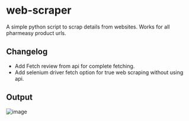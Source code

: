# web-scraper
A simple python script to scrap details from websites. Works for all pharmeasy product urls.

## Changelog
* Add Fetch review from api for complete fetching.
* Add selenium driver fetch option for true web scraping without using api.
## Output

![image](https://github.com/HauseMasterZ/web-scraper/assets/113833707/d40eee82-c8b2-4531-b30f-c469c30863ca)
